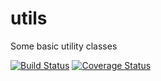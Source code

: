 # utils
Some basic utility classes

[![Build Status](https://travis-ci.org/dirkvdb/utils.svg?branch=develop)](https://travis-ci.org/dirkvdb/utils)
[![Coverage Status](https://coveralls.io/repos/dirkvdb/utils/badge.svg?branch=develop)](https://coveralls.io/r/dirkvdb/utils?branch=develop)
